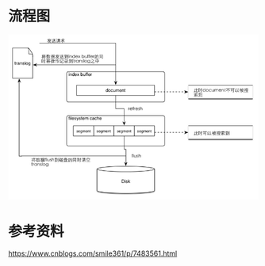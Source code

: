 # 流程图

![](../images/elasticsearch/es中的refresh和flush.jpg)

# 参考资料

https://www.cnblogs.com/smile361/p/7483561.html
